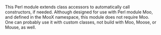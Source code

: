 This Perl module extends class accessors to automatically call constructors, if
needed. Although designed for use with Perl module Moo, and defined in the MooX
namespace, this module does not require Moo. One can probably use it with
custom classes, not build with Moo, Moose, or Mouse, as well.

